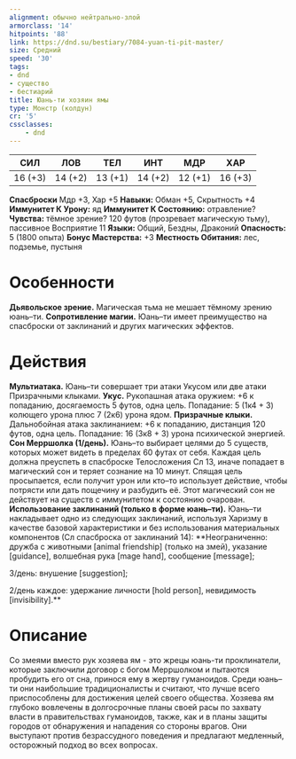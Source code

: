```yaml
---
alignment: обычно нейтрально-злой
armorclass: '14'
hitpoints: '88'
link: https://dnd.su/bestiary/7084-yuan-ti-pit-master/
size: Средний
speed: '30'
tags:
- dnd
- существо
- бестиарий
title: Юань-ти хозяин ямы
type: Монстр (колдун)
cr: '5'
cssclasses:
    - dnd
---
```



| СИЛ | ЛОВ | ТЕЛ | ИНТ | МДР | ХАР |
|---|---|---|---|---|---|
| 16 (+3) | 14 (+2) | 13 (+1) | 14 (+2) | 12 (+1) | 16 (+3) |
**Спасброски** Мдр +3, Хар +5
**Навыки:** Обман +5, Скрытность +4
**Иммунитет К Урону:** яд
**Иммунитет К Состоянию:** отравление?
**Чувства:** тёмное зрение? 120 футов (прозревает магическую тьму), пассивное Восприятие 11
**Языки:** Общий, Бездны, Драконий
**Опасность:** 5 (1800 опыта)
**Бонус Мастерства:** +3
**Местность Обитания:** лес, подземье, пустыня


# Особенности
**Дьявольское зрение.** Магическая тьма не мешает тёмному зрению юань–ти.
**Сопротивление магии.** Юань–ти имеет преимущество на спасброски от заклинаний и других магических эффектов.


# Действия
**Мультиатака.** Юань–ти совершает три атаки Укусом или две атаки Призрачными клыками.
**Укус.** Рукопашная атака оружием: +6 к попаданию, досягаемость 5 футов, одна цель. Попадание: 5 (1к4 + 3) колющего урона плюс 7 (2к6) урона ядом.
**Призрачные клыки.** Дальнобойная атака заклинанием: +6 к попаданию, дистанция 120 футов, одна цель. Попадание: 16 (3к8 + 3) урона психической энергией.
**Сон Мерршолка (1/день).** Юань–то выбирает целями до 5 существ, которых может видеть в пределах 60 футах от себя. Каждая цель должна преуспеть в спасброске Телосложения Сл 13, иначе попадает в магический сон и теряет сознание на 10 минут. Спящая цель просыпается, если получит урон или кто–то использует действие, чтобы потрясти или дать пощечину и разбудить её. Этот магический сон не действует на существ с иммунитетом к состоянию очарован.
**Использование заклинаний (только в форме юань–ти).** Юань–ти накладывает одно из следующих заклинаний, используя Харизму в качестве базовой характеристики и без использования материальных компонентов (Сл спасброска от заклинаний 14):
**Неограниченно: дружба с животными [animal friendship] (только на змей), указание [guidance], волшебная рука [mage hand], сообщение [message];

3/день: внушение [suggestion];

2/день каждое: удержание личности [hold person], невидимость [invisibility].** 


# Описание
Со змеями вместо рук хозяева ям - это жрецы юань-ти проклинатели, которые заключили договор с богом Мерршолком и пытаются пробудить его от сна, принося ему в жертву гуманоидов. Среди юань–ти они наибольшие традиционалисты и считают, что лучше всего приспособлены для достижения целей своего общества. Хозяева ям глубоко вовлечены в долгосрочные планы своей расы по захвату власти в правительствах гуманоидов, также, как и в планы защиты городов от обнаружения и нападения со стороны врагов. Они выступают против безрассудного поведения и предлагают медленный, осторожный подход во всех вопросах.